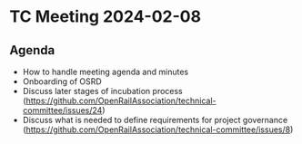 # TC Meeting 2024-02-08

## Agenda

* How to handle meeting agenda and minutes
* Onboarding of OSRD
* Discuss later stages of incubation process (https://github.com/OpenRailAssociation/technical-committee/issues/24)
* Discuss what is needed to define requirements for project governance (https://github.com/OpenRailAssociation/technical-committee/issues/8)
  
  
